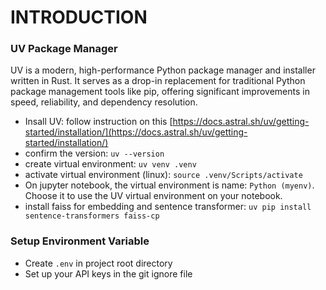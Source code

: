 # INTRODUCTION


### UV Package Manager
UV is a modern, high-performance Python package manager and installer written in Rust. It serves as a drop-in replacement for traditional Python package management tools like pip, offering significant improvements in speed, reliability, and dependency resolution.
* Insall UV: follow instruction on this [https://docs.astral.sh/uv/getting-started/installation/](https://docs.astral.sh/uv/getting-started/installation/)
* confirm the version: `uv --version`
* create virtual environment: `uv venv .venv`
* activate virtual environment (linux): `source .venv/Scripts/activate`
* On jupyter notebook, the virtual environment is name: `Python (myenv)`. Choose it to use the UV virtual environment on your notebook.
* install faiss for embedding and sentence transformer: `uv pip install sentence-transformers faiss-cp`

### Setup Environment Variable
* Create `.env` in project root directory 
* Set up your API keys in the git ignore file
